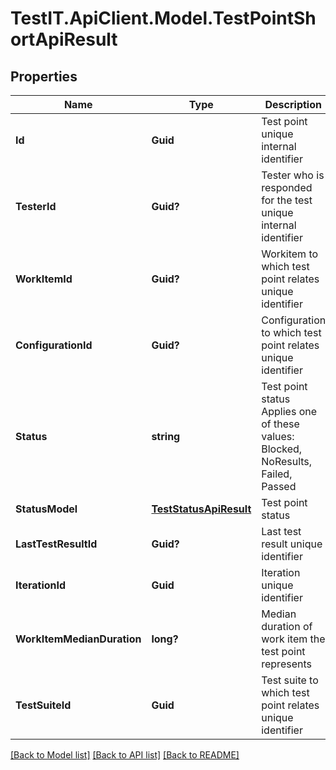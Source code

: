 # TestIT.ApiClient.Model.TestPointShortApiResult

## Properties

Name | Type | Description | Notes
------------ | ------------- | ------------- | -------------
**Id** | **Guid** | Test point unique internal identifier | 
**TesterId** | **Guid?** | Tester who is responded for the test unique internal identifier | [optional] 
**WorkItemId** | **Guid?** | Workitem to which test point relates unique identifier | [optional] 
**ConfigurationId** | **Guid?** | Configuration to which test point relates unique identifier | [optional] 
**Status** | **string** | Test point status   Applies one of these values: Blocked, NoResults, Failed, Passed | [optional] 
**StatusModel** | [**TestStatusApiResult**](TestStatusApiResult.md) | Test point status | 
**LastTestResultId** | **Guid?** | Last test result unique identifier | [optional] 
**IterationId** | **Guid** | Iteration unique identifier | 
**WorkItemMedianDuration** | **long?** | Median duration of work item the test point represents | [optional] 
**TestSuiteId** | **Guid** | Test suite to which test point relates unique identifier | 

[[Back to Model list]](../README.md#documentation-for-models) [[Back to API list]](../README.md#documentation-for-api-endpoints) [[Back to README]](../README.md)

